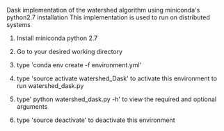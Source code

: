Dask implementation of the watershed algorithm using miniconda's python2.7 installation
This implementation is used to run on distributed systems

1. Install miniconda python 2.7

2. Go to your desired working directory

3. type 'conda env create -f environment.yml'

4. type 'source activate watershed_Dask' to activate this environment to run watershed_dask.py

5. type' python watershed_dask.py -h' to view the required and optional arguments

6. type 'source deactivate' to deactivate this environment
